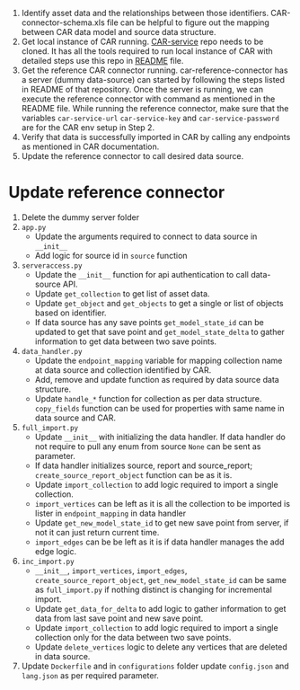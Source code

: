 1. Identify asset data and the relationships between those identifiers.  CAR-connector-schema.xls file can be helpful to figure out the mapping between CAR data model and source data structure.
2. Get local instance of CAR running. [CAR-service](https://github.ibm.com/CAR/UDA-Import) repo needs to be cloned. It has all the tools required to run local instance of CAR with detailed steps use this repo in [README](https://github.ibm.com/CAR/UDA-Import/blob/develop/functional-test/readme.md) file.
3. Get the reference CAR connector running. car-reference-connector has a server (dummy data-source) can started by following the steps listed in README of that repository. Once the server is running, we can execute the reference connector with command as mentioned in the README file. While running the reference connector, make sure that the variables `car-service-url` `car-service-key` and `car-service-password` are for the CAR env setup in Step 2.
5. Verify that data is successfully imported in CAR by calling any endpoints as mentioned in CAR documentation.
6. Update the reference connector to call desired data source.



# Update reference connector
1. Delete the dummy server folder
2. `app.py`
    - Update  the arguments  required to connect to data source in `__init__`
    - Add logic for source id in `source` function
3. `serveraccess.py`
    - Update  the `__init__` function  for api authentication  to call data-source  API.
    - Update `get_collection` to get list of asset  data.
    - Update `get_object` and `get_objects` to get a single  or list of objects based  on identifier.
    - If data source  has any save points `get_model_state_id` can be updated  to get that save point  and `get_model_state_delta` to gather information  to get data between two save points.
4. `data_handler.py`
    - Update the `endpoint_mapping` variable for mapping collection name at data source and collection identified by CAR.
    - Add, remove and update function as required by data source data structure.
    - Update `handle_*` function for collection as per data structure. `copy_fields` function can be used for properties with same name in data source and CAR.
5. `full_import.py`
    - Update `__init__` with initializing the data handler. If data handler do not require to pull any enum from source `None` can be sent as parameter.
    - If data handler initializes source, report and source_report; `create_source_report_object` function can be as it is.
    - Update `import_collection` to add logic required to import a single collection.
    - `import_vertices` can be left as it is all the collection to be imported is lister in `endpoint_mapping` in data handler
    - Update `get_new_model_state_id` to get new save point from server, if not it can just return current time.
    - `import_edges` can be be left as it is if data handler manages the add edge logic.
6. `inc_import.py`
    - `__init__`, `import_vertices`, `import_edges`, `create_source_report_object`, `get_new_model_state_id` can be same as `full_import.py` if nothing distinct is changing for incremental import.
    - Update `get_data_for_delta` to add logic to gather information to get data from last save point and new save point. 
    - Update `import_collection` to add logic required to import a single collection only for the data between two save points.
    - Update `delete_vertices` logic to delete any vertices that are deleted in data source.
7. Update `Dockerfile` and in `configurations` folder update `config.json` and `lang.json` as per required parameter. 

